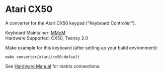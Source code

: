 # Atari CX50

A converter for the Atari CX50 keypad ("Keyboard Controller").

Keyboard Maintainer: [MMcM](https://github.com/MMcM)  
Hardware Supported: CX50, Teensy 2.0

Make example for this keyboard (after setting up your build environment):

    make converter/atari/cx50:default

See [Hardware Manual](https://archive.org/details/Atari400800HardwareManualNovember1980/page/n69/mode/1up) for matrix connections.
